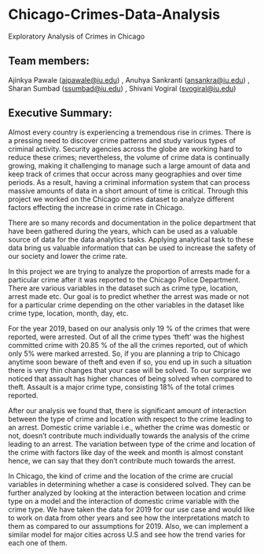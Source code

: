 # Chicago-Crimes-Data-Analysis
Exploratory Analysis of Crimes in Chicago


## Team members: 
Ajinkya Pawale (ajpawale@iu.edu) , Anuhya Sankranti (ansankra@iu.edu) , Sharan Sumbad (ssumbad@iu.edu) , Shivani Vogiral (svogiral@iu.edu)


## Executive Summary:

Almost every country is experiencing a tremendous rise in crimes. There is a pressing need to discover crime patterns and study various types of criminal activity. Security agencies across the globe are working hard to reduce these crimes; nevertheless, the volume of crime data is continually growing, making it challenging to manage such a large amount of data and keep track of crimes that occur across many geographies and over time periods. As a result, having a criminal information system that can process massive amounts of data in a short amount of time is critical. Through this project we worked on the Chicago crimes dataset to analyze different factors effecting the increase in crime rate in Chicago.

There are so many records and documentation in the police department that have been gathered during the years, which can be used as a valuable source of data for the data analytics tasks. Applying analytical task to these data bring us valuable information that can be used to increase the safety of our society and lower the crime rate.

In this project we are trying to analyze the proportion of arrests made for a particular crime after it was reported to the Chicago Police Department. There are various variables in the dataset such as crime type, location, arrest made etc. Our goal is to predict whether the arrest was made or not for a particular crime depending on the other variables in the dataset like crime type, location, month, day, etc.

For the year 2019, based on our analysis only 19 % of the crimes that were reported, were arrested. Out of all the crime types ‘theft’ was the highest committed crime with 20.85 % of the all the crimes reported, out of which only 5% were marked arrested. So, if you are planning a trip to Chicago anytime soon beware of theft and even if so, you end up in such a situation there is very thin changes that your case will be solved. To our surprise we noticed that assault has higher chances of being solved when compared to theft. Assault is a major crime type, consisting 18% of the total crimes reported.

After our analysis we found that, there is significant amount of interaction between the type of crime and location with respect to the crime leading to an arrest. Domestic crime variable i.e., whether the crime was domestic or not, doesn’t contribute much individually towards the analysis of the crime leading to an arrest. The variation between type of the crime and location of the crime with factors like day of the week and month is almost constant hence, we can say that they don’t contribute much towards the arrest.

In Chicago, the kind of crime and the location of the crime are crucial variables in determining whether a case is considered solved. They can be further analyzed by looking at the interaction between location and crime type on a model and the interaction of domestic crime variable with the crime type. 
We have taken the data for 2019 for our use case and would like to work on data from other years and see how the interpretations match to them as compared to our assumptions for 2019. Also, we can implement a similar model for major cities across U.S and see how the trend varies for each one of them. 
